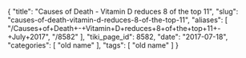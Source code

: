 {
    "title": "Causes of Death - Vitamin D reduces 8 of the top 11",
    "slug": "causes-of-death-vitamin-d-reduces-8-of-the-top-11",
    "aliases": [
        "/Causes+of+Death+-+Vitamin+D+reduces+8+of+the+top+11+-+July+2017",
        "/8582"
    ],
    "tiki_page_id": 8582,
    "date": "2017-07-18",
    "categories": [
        "old name"
    ],
    "tags": [
        "old name"
    ]
}